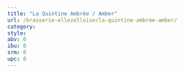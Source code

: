 ```yaml
---
title: "La Quintine Ambrée / Amber"
url: /brasserie-ellezelloise/la-quintine-ambree-amber/
category: 
style: 
abv: 0
ibu: 0
srm: 0
upc: 0
---
```


